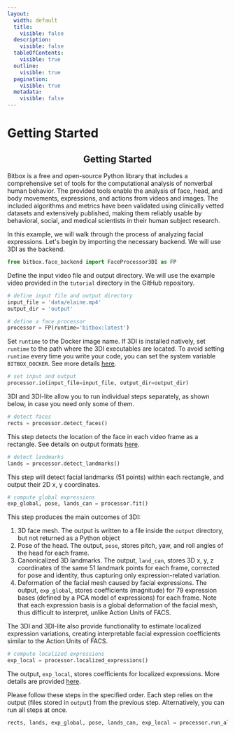 ```yaml
---
layout:
  width: default
  title:
    visible: false
  description:
    visible: false
  tableOfContents:
    visible: true
  outline:
    visible: true
  pagination:
    visible: true
  metadata:
    visible: false
---
```


# Getting Started

<h2 align="center"><strong>Getting Started</strong></h2>

Bitbox is a free and open-source Python library that includes a comprehensive set of tools for the computational analysis of nonverbal human behavior. The provided tools enable the analysis of face, head, and body movements, expressions, and actions from videos and images. The included algorithms and metrics have been validated using clinically vetted datasets and extensively published, making them reliably usable by behavioral, social, and medical scientists in their human subject research.

In this example, we will walk through the process of analyzing facial expressions. Let's begin by importing the necessary backend. We will use 3DI as the backend.

```python
from bitbox.face_backend import FaceProcessor3DI as FP
```

Define the input video file and output directory. We will use the example video provided in the `tutorial` directory in the GitHub repository.

```python
# define input file and output directory
input_file = 'data/elaine.mp4'
output_dir = 'output'
```

```python
# define a face processor
processor = FP(runtime='bitbox:latest')
```

Set `runtime` to the Docker image name. If 3DI is installed natively, set `runtime` to the path where the 3DI executables are located. To avoid setting `runtime` every time you write your code, you can set the system variable `BITBOX_DOCKER`. See more details [here](../running-bitbox/standalone-mode.md#pointing-to-backend-processors).

```python
# set input and output
processor.io(input_file=input_file, output_dir=output_dir)
```

3DI and 3DI-lite allow you to run individual steps separately, as shown below, in case you need only some of them.

```python
# detect faces
rects = processor.detect_faces()
```

This step detects the location of the face in each video frame as a rectangle. See details on output formats [here](outputs.md#standard-output-formats).

```python
# detect landmarks
lands = processor.detect_landmarks()
```

This step will detect facial landmarks (51 points) within each rectangle, and output their 2D x, y coordinates.

```python
# compute global expressions
exp_global, pose, lands_can = processor.fit()
```

This step produces the main outcomes of 3DI:&#x20;

1. 3D face mesh. The output is written to a file inside the `output` directory, but not returned as a Python object
2. Pose of the head. The output, `pose`, stores pitch, yaw, and roll angles of the head for each frame.
3. Canonicalized 3D landmarks. The output, `land_can`, stores 3D x, y, z coordinates of the same 51 landmark points for each frame, corrected for pose and identity, thus capturing only expression-related variation.
4. Deformation of the facial mesh caused by facial expressions. The output, `exp_global`, stores coefficients (magnitude) for 79 expression bases (defined by a PCA model of expressions) for each frame. Note that each expression basis is a global deformation of the facial mesh, thus difficult to interpret, unlike Action Units of FACS.

The 3DI and 3DI-lite also provide functionality to estimate localized expression variations, creating interpretable facial expression coefficients similar to the Action Units of FACS.&#x20;

```python
# compute localized expressions
exp_local = processor.localized_expressions()
```

The output, `exp_local`, stores coefficients for localized expressions. More details are provided [here](../affective-expressions/localized-expression-units.md).

Please follow these steps in the specified order. Each step relies on the output (files stored in `output`) from the previous step. Alternatively, you can run all steps at once.

```python
rects, lands, exp_global, pose, lands_can, exp_local = processor.run_all()
```
